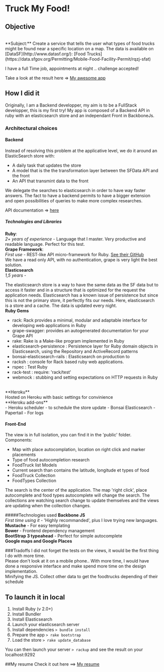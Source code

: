 # Truck My Food! 
## Objective
<br>
**Subject:**
Create a service that tells the user what types of food trucks might be found near a specific location on a map.
The data is available on [DataSF](http://www.datasf.org/): [Food
Trucks](https://data.sfgov.org/Permitting/Mobile-Food-Facility-Permit/rqzj-sfat)

I have a full Time job, appointments at night .. challenge accepted!

Take a look at the result here => [My awesome app](https://truck-my-food.herokuapp.com/)
## How I did it
Originally, I am a Backend developper, my aim is to be a FullStack developper, this is my first try! 
My app is composed of a Backend API in ruby with an elasticsearch store and an independant Front in BackboneJs.
### Architectural choices
#### Backend
Instead of resolving this problem at the applicative level, we do it around an ElasticSearch store with:
- A daily task that updates the store
- A model that is the the transformation layer between the SFData API and the front
- An API that transmint data to the front

We delegate the searches to elasticsearch in order to have way faster answers. The fact to have a backend permits to have a bigger extension and open possibilities of queries to make more complex researches.<br>

API documentation => [here](https://truck-my-food.herokuapp.com/api/docs/)

##### Technologies and Libraries
**Ruby**: <br>
_2+ years of experience_ -
Language that I master. Very productive and readable language. Perfect for this test.
<br>
**Grape Framework**: <br>
_First use_ -
REST-like API micro-framework for Ruby. [See their GitHub](https://github.com/intridea/grape)<br/>
We have a read only API, with no authentication, grape is very light the best solution. 
<br>
**Elasticsearch**<br>
_1,5 years_  - 

The elasticsearch store is a way to have the same data as the SF data but to access it faster and in a structure that is optimized for the request the application needs. Elasticsearch has a known issue of persistence but since this is not the primary store, it perfectly fits our needs.
Here, elasticsearch is a store and a cache. The data is updated every night.
<br>
**Ruby Gems**
- rack: Rack provides a minimal, modular and adaptable interface for developing web applications in Ruby
- grape-swagger: provides an autogenerated documentation for your Grape API
- rake: Rake is a Make-like program implemented in Ruby
- elasticsearch-persistence : Persistence layer for Ruby domain objects in Elasticsearch, using the Repository and ActiveRecord patterns
- bonsai-elasticsearch-rails : Elasticsearch on production to 
- racksh : console for Rack based ruby web applications.
- rspec : Test Ruby
- rack-test : require: 'rack/test'
- webmock : stubbing and setting expectations on HTTP requests in Ruby
<br>
**Heroku**<br>
Hosted on Heroku with basic settings for convinience<br>
**Heroku add-ons**<br>
- Heroku scheduler - to schedule the store update
- Bonsai Elasticsearch
- Papertail - For logs

#### Front-End
The view is in full isolation, you can find it in the 'public' folder.
Components:
- Map with place autocomplation, location on right click and marker placements
- Type of food autocompletion research
- FoodTruck list
Models
- Current search than contains the latitude, longitude et types of food
- FoodTruck Collection
- FoodTypes Collection

The search is the center of the application. The map 'right click', place autocomplete and food types autocomplete will change the search. The collections are watching search change to update themselves and the views are updating when the collection changes. 

#####Technologies used 
**Backbone JS**<br>
_First time using it_ -
'Highly recommanded', plus I love trying new languages.<br>
**Mustache** - For easy templating<br>
**Bower** - Frontend dependency management<br>
**BootStrap 3 typeahead** - Perfect for simple autocomplete<br>
**Google maps and Google Places** 

###Tradoffs
I did not forget the tests on the views, it would be the first thing I do with more time. <br>
Please don't look at it on a mobile phone.. With more time, I would have done a responsive interface and make spend more time on the design implementation.<br>
Minifying the JS.
Collect other data to get the foodtrucks depending of their schedule

## To launch it in local
1. Install Ruby (v 2.0+)
2. Install Bundler
3. Install Elasticsearch
4. Launch your elasticsearch server
5. Install dependencies
```> bundle install ```
6. Prepare the app
```> rake bootstrap ```
7. Load the store
```> rake update_database```

You can then launch your server 
```> rackup```
and see the result on your localhost:9292

##My resume
Check it out here ==> [My resume](http://mariekegueye.fr/)
